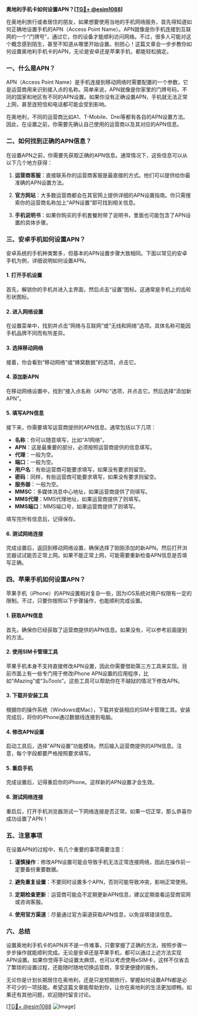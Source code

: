 **奥地利手机卡如何设置APN？[[TG💪+ @esim1088](https://t.me/s/esim1088)]**

在奥地利旅行或者居住的朋友，如果想要使用当地的手机网络服务，首先得知道如何正确地设置手机的APN（Access Point Name）。APN就像是你手机连接到互联网的一个“门牌号”，通过它，你的设备才能顺利访问网络。不过，很多人可能对这个概念感到陌生，甚至不知道从哪里开始设置。别担心！这篇文章会一步步教你如何设置奥地利手机卡的APN，无论是安卓还是苹果手机，都能轻松搞定。

### 一、什么是APN？

APN（Access Point Name）是手机连接到移动网络时需要配置的一个参数，它是运营商用来识别接入点的名称。简单来说，APN就像是你家里的门牌号码，不同的国家和地区有不同的APN设置。如果你没有正确设置APN，手机就无法正常上网，甚至连短信和电话都可能会受到影响。

在奥地利，不同的运营商比如A1、T-Mobile、Drei等都有各自的APN设置方法。因此，在设置之前，你需要先确认自己使用的运营商以及其对应的APN信息。

### 二、如何找到正确的APN信息？

在设置APN之前，你需要先获取正确的APN信息。通常情况下，这些信息可以从以下几个地方获得：

1. **运营商客服**：直接联系你的运营商客服是最直接的方式。他们可以提供给你最准确的APN设置方法。
   
2. **官方网站**：大多数运营商都会在其官网上提供详细的APN设置指南。你只需搜索你的运营商名称加上“APN设置”即可找到相关信息。

3. **手机说明书**：如果你购买的手机套餐附带了说明书，里面也可能包含了APN设置的具体步骤。

### 三、安卓手机如何设置APN？

安卓系统的手机种类繁多，但基本的APN设置步骤大致相同。下面以常见的安卓手机为例，详细说明如何设置APN。

#### 1. 打开手机设置

首先，解锁你的手机并进入主界面，然后点击“设置”图标。这通常是手机上的齿轮形状图标。

#### 2. 进入网络设置

在设置菜单中，找到并点击“网络与互联网”或“无线和网络”选项。具体名称可能因手机品牌不同而有所差异。

#### 3. 选择移动网络

接着，你会看到“移动网络”或“蜂窝数据”的选项，点击它。

#### 4. 添加新APN

在移动网络设置中，找到“接入点名称（APN）”选项，并点击它。然后选择“添加新APN”。

#### 5. 填写APN信息

接下来，你需要填写运营商提供的APN信息。通常包括以下几项：

- **名称**：你可以随意填写，比如“A1网络”。
- **APN**：这是最重要的部分，必须按照运营商提供的信息填写。
- **代理**：一般为空。
- **端口**：一般为空。
- **用户名**：有些运营商可能要求填写，如果没有要求则留空。
- **密码**：同样，有些运营商可能要求填写，如果没有要求则留空。
- **服务器**：一般为空。
- **MMSC**：多媒体消息中心地址，如果运营商提供了则填写。
- **MMS代理**：MMS代理地址，如果运营商提供了则填写。
- **MMS端口**：MMS端口号，如果运营商提供了则填写。

填写完所有信息后，记得保存。

#### 6. 测试网络连接

完成设置后，返回到移动网络设置，确保选择了刚刚添加的新APN。然后打开浏览器试试能否正常上网。如果不能正常上网，可能需要重新检查APN信息是否填写正确。

### 四、苹果手机如何设置APN？

苹果手机（iPhone）的APN设置相对复杂一些，因为iOS系统对用户权限有一定的限制。不过，只要你按照以下步骤操作，也能顺利完成设置。

#### 1. 获取APN信息

首先，确保你已经获取了运营商提供的APN信息。如果没有，可以参考前面提到的方法。

#### 2. 使用SIM卡管理工具

苹果手机本身不支持直接修改APN设置，因此你需要借助第三方工具来实现。目前市面上有一些专门用于修改iPhone APN设置的应用程序，比如“iMazing”或“3uTools”。这些工具可以帮助你在不越狱的情况下修改APN。

#### 3. 下载并安装工具

根据你的操作系统（Windows或Mac），下载并安装相应的SIM卡管理工具。安装完成后，将你的iPhone通过数据线连接到电脑。

#### 4. 修改APN设置

启动工具后，选择“APN设置”功能模块。然后输入运营商提供的APN信息。注意，每个字段都要严格按照要求填写。

#### 5. 重启手机

完成设置后，记得重启你的iPhone。这样新的APN设置才会生效。

#### 6. 测试网络连接

重启后，打开手机浏览器测试一下网络连接是否正常。如果一切正常，那么恭喜你成功设置了APN！

### 五、注意事项

在设置APN的过程中，有几个重要的事项需要注意：

1. **谨慎操作**：修改APN设置可能会导致手机无法正常连接网络，因此在操作前一定要备份重要数据。
   
2. **避免重复设置**：不要同时设置多个APN，否则可能导致冲突，影响正常使用。

3. **定期检查更新**：运营商可能会不定期更新APN信息，建议定期查看运营商官网或咨询客服。

4. **使用官方渠道**：尽量通过官方渠道获取APN信息，以免误填错误信息。

### 六、总结

设置奥地利手机卡的APN并不是一件难事，只要掌握了正确的方法，按照步骤一步步操作就能顺利完成。无论是安卓还是苹果手机，都可以通过上述方法实现APN设置。如果你觉得手动设置太麻烦，也可以考虑使用eSIM卡，这样不仅省去了繁琐的设置过程，还能随时随地切换运营商，享受更便捷的服务。

无论你是计划长期居住在奥地利，还是只是短期旅行，掌握如何设置APN都是必不可少的一项技能。希望这篇文章能帮助到你，让你在奥地利的生活更加顺畅。如果还有其他问题，欢迎随时留言讨论。

[[TG💪+ @esim1088](https://t.me/s/esim1088) ![Image](https://i.postimg.cc/4NQfJmqS/Snipaste-2025-05-13-00-14-12.png)]